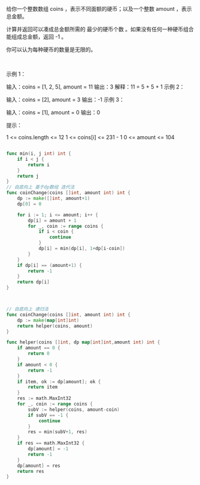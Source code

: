 给你一个整数数组 coins ，表示不同面额的硬币；以及一个整数 amount ，表示总金额。

计算并返回可以凑成总金额所需的 最少的硬币个数 。如果没有任何一种硬币组合能组成总金额，返回 -1 。

你可以认为每种硬币的数量是无限的。

 

示例 1：

输入：coins = [1, 2, 5], amount = 11
输出：3 
解释：11 = 5 + 5 + 1
示例 2：

输入：coins = [2], amount = 3
输出：-1
示例 3：

输入：coins = [1], amount = 0
输出：0
 

提示：

1 <= coins.length <= 12
1 <= coins[i] <= 231 - 1
0 <= amount <= 104


``` go

func min(i, j int) int {
    if i < j {
        return i
    }
    return j
}
// 自底向上 基于dp数组 迭代法
func coinChange(coins []int, amount int) int {
    dp := make([]int, amount+1)
    dp[0] = 0

    for i := 1; i <= amount; i++ {
        dp[i] = amount + 1
        for _, coin := range coins {
            if i < coin {
                continue
            }
            dp[i] = min(dp[i], 1+dp[i-coin])
        }
    }
    if dp[i] == (amount+1) {
        return -1
    }
    return dp[i]
}



// 自底向上 递归法
func coinChange(coins []int, amount int) int {
    dp := make(map[int]int)
    return helper(coins, amount)
}

func helper(coins []int, dp map[int]int,amount int) int {
    if amount == 0 {
        return 0
    }
    if amount < 0 {
        return -1
    }
    if item, ok := dp[amount]; ok {
        return item
    }
    res := math.MaxInt32
    for _, coin := range coins {
        subV := helper(coins, amount-coin)
        if subV == -1 {
            continue
        }
        res = min(subV+1, res)
    }
    if res == math.MaxInt32 {
        dp[amount] = -1
        return -1
    }
    dp[amount] = res
    return res
}

```